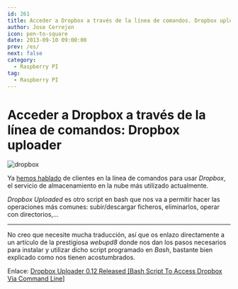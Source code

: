 ```yaml
---
id: 261
title: Acceder a Dropbox a través de la línea de comandos. Dropbox uploader
author: Jose Cerrejon
icon: pen-to-square
date: 2013-09-10 09:00:00
prev: /es/
next: false
category:
  - Raspberry PI
tag:
  - Raspberry PI
---
```


# Acceder a Dropbox a través de la línea de comandos: Dropbox uploader

![dropbox](/images/dropbox.jpg)

Ya [hemos hablado](/post.php?id=61) de clientes en la línea de comandos para usar *Dropbox*, el servicio de almacenamiento en la nube más utilizado actualmente.

*Dropbox Uploaded* es otro script en bash que nos va a permitir hacer las operaciones más comunes: subir/descargar ficheros, eliminarlos, operar con directorios,...

- - -
No creo que necesite mucha traducción, así que os enlazo directamente a un artículo de la prestigiosa *webupd8* donde nos dan los pasos necesarios para instalar y utilizar dicho script programado en *Bash*, bastante bien explicado como nos tienen acostumbrados.

Enlace: [Dropbox Uploader 0.12 Released [Bash Script To Access Dropbox Via Command Line]](http://www.webupd8.org/2013/09/dropbox-uploader-012-released-bash.html)
